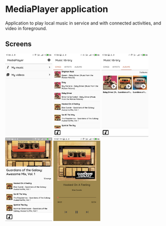 # MediaPlayer application

Application to play local music in service and with connected activities, and video in foreground.

## Screens

<p float="left">
  <img src="art/main_screen.jpg" width="150" />
  <img src="art/music_library_songs.jpg" width="150" /> 
  <img src="art/music_libraby_albums.jpg" width="150" />
  <img src="art/library_details.jpg" width="150" />
  <img src="art/foreground_player.jpg" width="150" />
</p>

